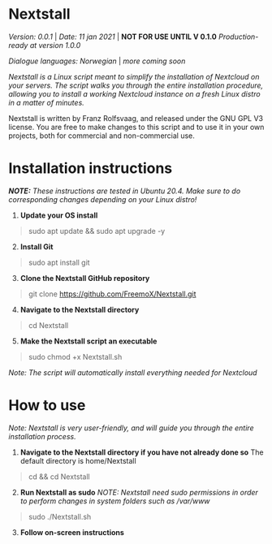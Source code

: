# Nextstall
*Version: 0.0.1* | 
*Date:	11 jan 2021* | 
**NOT FOR USE UNTIL V 0.1.0**
*Production-ready at version 1.0.0*

*Dialogue languages: Norwegian*
 | *more coming soon*

*Nextstall is a Linux script meant to simplify the installation of Nextcloud on your servers. The script walks you through the entire installation procedure, allowing you to install a working Nextcloud instance on a fresh Linux distro in a matter of minutes.*

Nextstall is written by Franz Rolfsvaag, and released under the GNU GPL V3 license. 
You are free to make changes to this script and to use it in your own projects, both for commercial and non-commercial use. 

# Installation instructions
***NOTE:** These instructions are tested in Ubuntu 20.4. Make sure to do corresponding changes depending on your Linux distro!*
 1. **Update your OS install**
> sudo apt update && sudo apt upgrade -y
 2. **Install Git**
 > sudo apt install git
 3. **Clone the Nextstall GitHub repository**
> git clone https://github.com/FreemoX/Nextstall.git
 4. **Navigate to the Nextstall directory**
> cd Nextstall
 5. **Make the Nextstall script an executable**
> sudo chmod +x Nextstall.sh

*Note: The script will automatically install everything needed for Nextcloud*
# How to use
*Note: Nextstall is very user-friendly, and will guide you through the entire installation process.*

 1. **Navigate to the Nextstall directory if you have not already done so**
The default directory is home/Nextstall
> cd && cd Nextstall
 2. **Run Nextstall as sudo**
*NOTE: Nextstall need sudo permissions in order to perform changes in system folders such as /var/www*
> sudo ./Nextstall.sh
 3. **Follow on-screen instructions**

